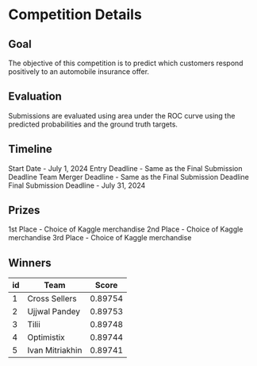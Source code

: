 # Competition Details

## Goal

The objective of this competition is to predict which customers respond positively to an automobile insurance offer.

## Evaluation

Submissions are evaluated using area under the ROC curve using the predicted probabilities and the ground truth targets.

## Timeline

Start Date - July 1, 2024
Entry Deadline - Same as the Final Submission Deadline
Team Merger Deadline - Same as the Final Submission Deadline
Final Submission Deadline - July 31, 2024

## Prizes

1st Place - Choice of Kaggle merchandise
2nd Place - Choice of Kaggle merchandise
3rd Place - Choice of Kaggle merchandise

## Winners

| id  | Team            |  Score  |
| --- | --------------- | :-----: |
| 1   | Cross Sellers   | 0.89754 |
| 2   | Ujjwal Pandey   | 0.89753 |
| 3   | Tilii           | 0.89748 |
| 4   | Optimistix      | 0.89744 |
| 5   | Ivan Mitriakhin | 0.89741 |
